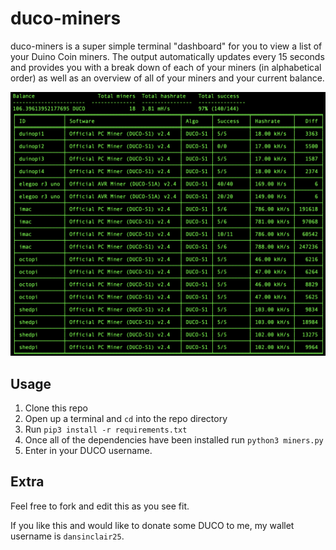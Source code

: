 # duco-miners

duco-miners is a super simple terminal "dashboard" for you to view a list of your Duino Coin miners. The output automatically updates every 15 seconds and provides you with a break down of each of your miners (in alphabetical order) as well as an overview of all of your miners and your current balance.

![screenshot](screenshot.png)

## Usage

1. Clone this repo
1. Open up a terminal and `cd` into the repo directory
1. Run `pip3 install -r requirements.txt`
1. Once all of the dependencies have been installed run `python3 miners.py`
1. Enter in your DUCO username. 

## Extra

Feel free to fork and edit this as you see fit. 

If you like this and would like to donate some DUCO to me, my wallet username is `dansinclair25`.
